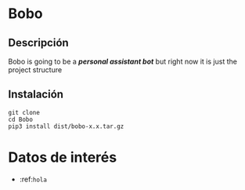 # Bobo

## Descripción
Bobo is going to be a ***personal assistant bot*** but right now it is just the project structure

## Instalación

```
git clone 
cd Bobo
pip3 install dist/bobo-x.x.tar.gz
```

Datos de interés
==================

* :ref:`hola`
